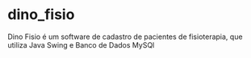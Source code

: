 # dino_fisio

Dino Fisio é um software de cadastro de pacientes de fisioterapia, que utiliza Java Swing e Banco de Dados MySQl
